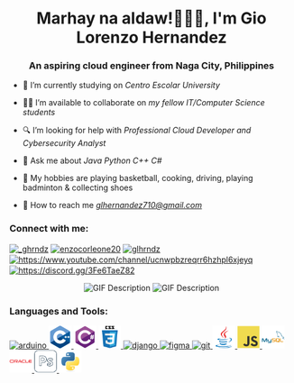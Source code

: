 <h1 align="center">Marhay na aldaw!🫶🙋‍♂️, I'm Gio Lorenzo Hernandez</h1>
<h3 align="center">An aspiring cloud engineer from Naga City, Philippines</h3>

- 🏫 I’m currently studying on *Centro Escolar University*

- 💁‍♂️ I’m available to collaborate on *my fellow IT/Computer Science students*

- 🔍 I’m looking for help with *Professional Cloud Developer and Cybersecurity Analyst*

- 💬 Ask me about *Java Python C++ C#*

- 💯 My hobbies are playing basketball, cooking, driving, playing badminton & collecting shoes 

- 📩 How to reach me *glhernandez710@gmail.com*

<h3 align="left">Connect with me:</h3>
<p align="left">
<a href="https://twitter.com/_ghrndz" target="blank"><img align="center" src="https://raw.githubusercontent.com/rahuldkjain/github-profile-readme-generator/master/src/images/icons/Social/twitter.svg" alt="_ghrndz" height="30" width="40" /></a>
<a href="https://fb.com/enzocorleone20" target="blank"><img align="center" src="https://raw.githubusercontent.com/rahuldkjain/github-profile-readme-generator/master/src/images/icons/Social/facebook.svg" alt="enzocorleone20" height="30" width="40" /></a>
<a href="https://instagram.com/glhrndz" target="blank"><img align="center" src="https://raw.githubusercontent.com/rahuldkjain/github-profile-readme-generator/master/src/images/icons/Social/instagram.svg" alt="glhrndz" height="30" width="40" /></a>
<a href="https://www.youtube.com/c/https://www.youtube.com/channel/ucnwpbzreqrr6hzhpl6xjeyq" target="blank"><img align="center" src="https://raw.githubusercontent.com/rahuldkjain/github-profile-readme-generator/master/src/images/icons/Social/youtube.svg" alt="https://www.youtube.com/channel/ucnwpbzreqrr6hzhpl6xjeyq" height="30" width="40" /></a>
<a href="https://discord.gg/https://discord.gg/3Fe6TaeZ82" target="blank"><img align="center" src="https://raw.githubusercontent.com/rahuldkjain/github-profile-readme-generator/master/src/images/icons/Social/discord.svg" alt="https://discord.gg/3Fe6TaeZ82" height="30" width="40" /></a>
</p>

<p align="center">
  <img src="https://media.giphy.com/media/3qsz07TWCkKxbJlWuY/giphy.gif?cid=790b7611hr6yclp1oaou5gf0x6nhou1ubg07h6xdtlmw3ug5&ep=v1_gifs_search&rid=giphy.gif&ct=g" alt="GIF Description" width="400" height="300">
  <img src="https://media.giphy.com/media/v1.Y2lkPTc5MGI3NjExOTlhemxwMnc5YW9rNWZvcjNrbWIxY2tqcTBiOXloMGNua2ZyZ3VibyZlcD12MV9naWZzX3NlYXJjaCZjdD1n/go3X4svFhKdzi/giphy.gif" alt="GIF Description" width="400" height="300">
</p>

<h3 align="left">Languages and Tools:</h3>
<p align="left"> <a href="https://www.arduino.cc/" target="_blank" rel="noreferrer"> <img src="https://cdn.worldvectorlogo.com/logos/arduino-1.svg" alt="arduino" width="40" height="40"/> </a> <a href="https://www.w3schools.com/cpp/" target="_blank" rel="noreferrer"> <img src="https://raw.githubusercontent.com/devicons/devicon/master/icons/cplusplus/cplusplus-original.svg" alt="cplusplus" width="40" height="40"/> </a> <a href="https://www.w3schools.com/cs/" target="_blank" rel="noreferrer"> <img src="https://raw.githubusercontent.com/devicons/devicon/master/icons/csharp/csharp-original.svg" alt="csharp" width="40" height="40"/> </a> <a href="https://www.w3schools.com/css/" target="_blank" rel="noreferrer"> <img src="https://raw.githubusercontent.com/devicons/devicon/master/icons/css3/css3-original-wordmark.svg" alt="css3" width="40" height="40"/> </a> <a href="https://www.djangoproject.com/" target="_blank" rel="noreferrer"> <img src="https://cdn.worldvectorlogo.com/logos/django.svg" alt="django" width="40" height="40"/> </a> <a href="https://www.figma.com/" target="_blank" rel="noreferrer"> <img src="https://www.vectorlogo.zone/logos/figma/figma-icon.svg" alt="figma" width="40" height="40"/> </a> <a href="https://git-scm.com/" target="_blank" rel="noreferrer"> <img src="https://www.vectorlogo.zone/logos/git-scm/git-scm-icon.svg" alt="git" width="40" height="40"/> </a> <a href="https://www.java.com" target="_blank" rel="noreferrer"> <img src="https://raw.githubusercontent.com/devicons/devicon/master/icons/java/java-original.svg" alt="java" width="40" height="40"/> </a> <a href="https://developer.mozilla.org/en-US/docs/Web/JavaScript" target="_blank" rel="noreferrer"> <img src="https://raw.githubusercontent.com/devicons/devicon/master/icons/javascript/javascript-original.svg" alt="javascript" width="40" height="40"/> </a> <a href="https://www.mysql.com/" target="_blank" rel="noreferrer"> <img src="https://raw.githubusercontent.com/devicons/devicon/master/icons/mysql/mysql-original-wordmark.svg" alt="mysql" width="40" height="40"/> </a> <a href="https://www.oracle.com/" target="_blank" rel="noreferrer"> <img src="https://raw.githubusercontent.com/devicons/devicon/master/icons/oracle/oracle-original.svg" alt="oracle" width="40" height="40"/> </a> <a href="https://www.photoshop.com/en" target="_blank" rel="noreferrer"> <img src="https://raw.githubusercontent.com/devicons/devicon/master/icons/photoshop/photoshop-line.svg" alt="photoshop" width="40" height="40"/> </a> <a href="https://www.python.org" target="_blank" rel="noreferrer"> <img src="https://raw.githubusercontent.com/devicons/devicon/master/icons/python/python-original.svg" alt="python" width="40" height="40"/> </a> </p>


